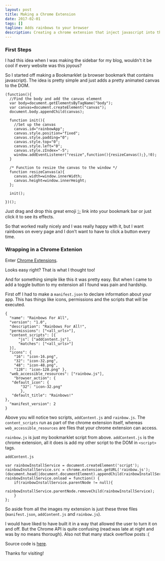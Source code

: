 ```yaml
---
layout: post
title: Making a Chrome Extension
date: 2017-02-01
tags: []
tagline: Adds rainbows to your browser
description: Creating a chrome extension that inject javascript into the browser
---
```


### First Steps

I had this idea when I was making the sidebar for my blog, wouldn't it be cool if every website was this joyous?

So I started off making a Bookmarklet (a browser bookmark that contains javascript). The idea is pretty simple and just adds a pretty animated canvas to the DOM.

```
(function(){
  //Find the body and add the canvas element
  var body=document.getElementsByTagName("body");
  var canvas=document.createElement("canvas");
  document.body.appendChild(canvas);
  
  function init(){
    //Set up the canvas
    canvas.id="rainbowApp";
    canvas.style.position="fixed";
    canvas.style.padding="0";
    canvas.style.top="0";
    canvas.style.left="0";
    canvas.style.zIndex="-5";
    window.addEventListener("resize",function(){resizeCanvas();},!0);
  }
  
  /* Function to resize the canvas to the window */
  function resizeCanvas(a){
    canvas.width=window.innerWidth;
    canvas.height=window.innerHeight;
  };
  
  init();
 
})();
```

Just drag and drop this great emoji <a href='javascript:(function()%7Bfunction run()%7Bfor(var a%3D0%3Ba<10%3Ba%2B%2B)drawSquare(Math.random()*canvas.width-25%2CMath.random()*canvas.height-25%2C"%23FEF"%2C100*Math.random()%2B50)%2CdrawSquare(Math.random()*canvas.width-25%2CMath.random()*canvas.height-25%2C"%23EFE"%2C100*Math.random()%2B50)%2CdrawSquare(Math.random()*canvas.width-25%2CMath.random()*canvas.height-25%2C"%23FFE"%2C100*Math.random()%2B50)%2CdrawSquare(Math.random()*canvas.width-25%2CMath.random()*canvas.height-25%2C"%23EFF"%2C100*Math.random()%2B50)%2CdrawSquare(Math.random()*canvas.width-25%2CMath.random()*canvas.height-25%2C"%23EFE"%2C100*Math.random()%2B50)%2CdrawSquare(Math.random()*canvas.width-25%2CMath.random()*canvas.height-25%2C"%23FEE"%2C100*Math.random()%2B50)%7Dfunction init()%7Bctx%3Dcanvas.getContext("2d")%2CresizeCanvas()%2Cwindow.addEventListener("resize"%2Cfunction()%7BresizeCanvas()%7D%2C!0)%2CsetInterval(run%2C33)%7Dfunction drawSquare(a%2Cb%2Cc%2Cd)%7Bctx.fillStyle%3Dc%2Ccanvas.height>canvas.width%3Fctx.fillRect(Math.random()*canvas.width%2C0%2C3%2Ccanvas.height)%3Actx.fillRect(0%2CMath.random()*canvas.width%2Ccanvas.width%2C3)%7Dfunction resizeCanvas(a)%7Bcanvas.width%3Dwindow.innerWidth%2Ccanvas.height%3Dwindow.innerHeight%7Dvar body%3Ddocument.getElementsByTagName("body")%2Ccanvas%3Ddocument.createElement("canvas")%3Bcanvas.id%3D"app"%2Cdocument.body.appendChild(canvas)%2Ccanvas.style.position%3D"fixed"%2Ccanvas.style.padding%3D"0"%2Ccanvas.style.top%3D"0"%2Ccanvas.style.left%3D"0"%2Ccanvas.style.zIndex%3D"-5"%3Bvar ctx%3Binit()%7D)()%3B'>✨</a> link into your bookmark bar or just click it to see its effects.

So that worked really nicely and I was really happy with it, but I want rainbows on every page and I don't want to have to click a button every time.

### Wrapping in a Chrome Extenion

Enter [Chrome Extensions](https://developer.chrome.com/extensions/devguide).

Looks easy right? That is what I thought too!

And for something simple like this it was pretty easy. But when I came to add a toggle button to my extension all I found was pain and hardship.

First off I had to make a `manifest.json` to declare information about your app. This has things like icons, permissions and the scripts that will be executed.

```
{
  "name": "Rainbows For All",
  "version": "1.0",
  "description": "Rainbows For All!",
  "permissions": ["<all_urls>"],
  "content_scripts": [{
      "js": ["addContent.js"],
      "matches": ["<all_urls>"]
  }],
  "icons": { 
    "16": "icon-16.png",
    "32": "icon-32.png",
    "48": "icon-48.png",
    "128": "icon-128.png" },
  "web_accessible_resources": ["rainbow.js"],
    "browser_action": {
   "default_icon": {
       "32": "icon-32.png"
       },
   "default_title": "Rainbows!"
},
  "manifest_version": 2
}
```

Above you will notice two scripts, `addContent.js` and `rainbow.js`. The `content_scripts` run as part of the chrome extension itself, whereas `web_accessible_resources` are files that your chrome extension can access.

`rainbow.js` is just my bookmarklet script from above. `addContent.js` is the chrome extension, all it does is add my other script to the DOM in `<script>` tags.

`addContent.js`

```
var rainbowInstallService = document.createElement('script');
rainbowInstallService.src = chrome.extension.getURL('rainbow.js');
(document.head||document.documentElement).appendChild(rainbowInstallService);
rainbowInstallService.onload = function() {
    if(rainbowInstallService.parentNode != null){
        rainbowInstallService.parentNode.removeChild(rainbowInstallService);
    }
};
```

So aside from all the images my extension is just these three files (`manifest.json`, `addContent.js` and `rainbow.js`).

I would have liked to have built it in a way that allowed the user to turn it on and off. But the Chrome API is quite confusing (read:was late at night and was by no means thorough). Also not that many stack overflow posts :(

Source code is [here](https://github.com/foopod/rainbows-for-all/).

Thanks for visiting!


